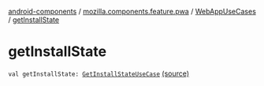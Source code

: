 [android-components](../../index.md) / [mozilla.components.feature.pwa](../index.md) / [WebAppUseCases](index.md) / [getInstallState](./get-install-state.md)

# getInstallState

`val getInstallState: `[`GetInstallStateUseCase`](-get-install-state-use-case/index.md) [(source)](https://github.com/mozilla-mobile/android-components/blob/master/components/feature/pwa/src/main/java/mozilla/components/feature/pwa/WebAppUseCases.kt#L103)